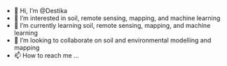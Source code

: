- 👋 Hi, I’m @Destika
- 👀 I’m interested in soil, remote sensing, mapping, and machine learning
- 🌱 I’m currently learning soil, remote sensing, mapping, and machine learning
- 💞️ I’m looking to collaborate on soil and environmental modelling and mapping
- 📫 How to reach me ...

<!---
Destika/Destika is a ✨ special ✨ repository because its `README.md` (this file) appears on your GitHub profile.
You can click the Preview link to take a look at your changes.
--->
